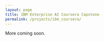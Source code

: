 ```yaml
---
layout: page
title: IBM Enterprise AI Coursera Capstone
permalink: /projects/ibm_coursera/
---
```


More coming soon.